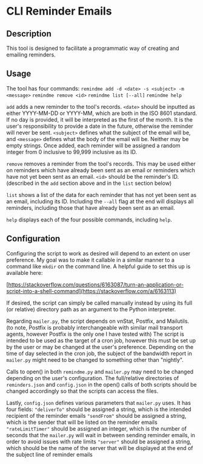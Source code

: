 # CLI Reminder Emails

## Description

This tool is designed to facilitate a programmatic way of creating and emailing reminders. 

## Usage

The tool has four commands:
  `remindme add -d <date> -s <subject> -m <message>`
  `remindme remove <id>`
  `remindme list [--all]`
  `remindme help`

`add` adds a new reminder to the tool's records. `<date>` should be inputted as either YYYY-MM-DD or YYYY-MM, which are both in the ISO 8601 standard. If no day is provided, it will be interpreted as the first of the month. It is the user's responsibility to provide a date in the future, otherwise the reminder will never be sent. `<subject>` defines what the subject of the email will be, and `<message>` defines what the body of the email will be. Neither may be empty strings. Once added, each reminder will be assigned a random integer from 0 inclusive to 99,999 inclusive as its ID.

`remove` removes a reminder from the tool's records. This may be used either on reminders which have already been sent as an email or reminders which have not yet been sent as an email. `<id>` should be the reminder's ID. (described in the `add` section above and in the `list` section below)

`list` shows a list of the data for each reminder that has not yet been sent as an email, including its ID. Including the `--all` flag at the end will displays all reminders, including those that have already been sent as an email.

`help` displays each of the four possible commands, including `help`.

## Configuration

Configuring the script to work as desired will depend to an extent on user preference. My goal was to make it callable in a similar manner to a command like `mkdir` on the command line. A helpful guide to set this up is available here:
  
  [https://stackoverflow.com/questions/6163087/turn-an-application-or-script-into-a-shell-command](https://stackoverflow.com/a/6163113)

If desired, the script can simply be called manually instead by using its full (or relative) directory path as an argument to the Python interpreter.

Regarding `mailer.py`, the script depends on vnStat, Postfix, and Mailutils. (to note, Postfix is probably interchangeable with similar mail transport agents, however Postfix is the only one I have tested with) The script is intended to be used as the target of a cron job, however this must be set up by the user or may be changed at the user's preference. Depending on the time of day selected in the cron job, the subject of the bandwidth report in `mailer.py` might need to be changed to something other than "nightly".

Calls to open() in both `remindme.py` and `mailer.py` may need to be changed depending on the user's configuration. The full/relative directories of `reminders.json` and `config.json` in the open() calls of both scripts should be changed accordingly so that the scripts can access the files.

Lastly, `config.json` defines various parameters that `mailer.py` uses. It has four fields:
  `"deliverTo"` should be assigned a string, which is the intended recipient of the reminder emails
  `"sendFrom"` should be assigned a string, which is the sender that will be listed on the reminder emails
  `"rateLimitTimer"` should be assigned an integer, which is the number of seconds that the `mailer.py` will wait in between sending reminder emails, in order to avoid issues with rate limits
  `"server"` should be assigned a string, which should be the name of the server that will be displayed at the end of the subject line of reminder emails
